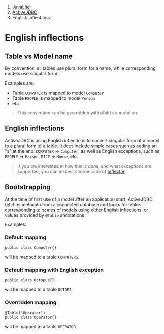 <ol class=breadcrumb>
   <li><a href=/>JavaLite</a></li>
   <li><a href=/activejdbc>ActiveJDBC</a></li>
   <li class=active>English inflections</li>
</ol>
<div class=page-header>
   <h1>English inflections <small></small></h1>
</div>




## Table vs Model name

By convention, all tables use plural form for a name, while corresponding models use singular form.

Examples are:

* Table `COMPUTER` is mapped to model `Computer`
* Table `PEOPLE` is mapped to model `Person`
* etc.

> This convention can be overridden with `@Table` annotation.


## English inflections

ActiveJDBC is using English inflections to convert singular form of a model to a plural form of a table.
It does include simple cases such as adding an "s" at the end: `COMPUTER` => `Computer`, as well
 as English exceptions, such as `PEOPLE` => `Person`, `MICE` => `Mouse`, etc.

> If you are interested in how this is done, and what exceptions are supported, you can inspect source code
of [Inflector](https://github.com/javalite/activejdbc/blob/master/javalite-common/src/main/java/org/javalite/common/Inflector.java)

## Bootstrapping

At the time of first use of a model after an application start, ActiveJDBC fetches metadata from a  connected database
 and looks for tables corresponding to names of models using either English inflections, or values provided by `@Table`
 annotations

Examples:

### Default mapping

~~~~ {.java}
public class Computer{}
~~~~

will be mapped to a table `COMPUTERS`.


### Default mapping with English exception

~~~~ {.java}
public class Octopus{}
~~~~

will be mapped to a table `OCTOPI`.


### Overridden mapping

~~~~ {.java}
@Table("Operator")
public class Operator{}
~~~~

will be mapped to a table `OPERATOR`.




